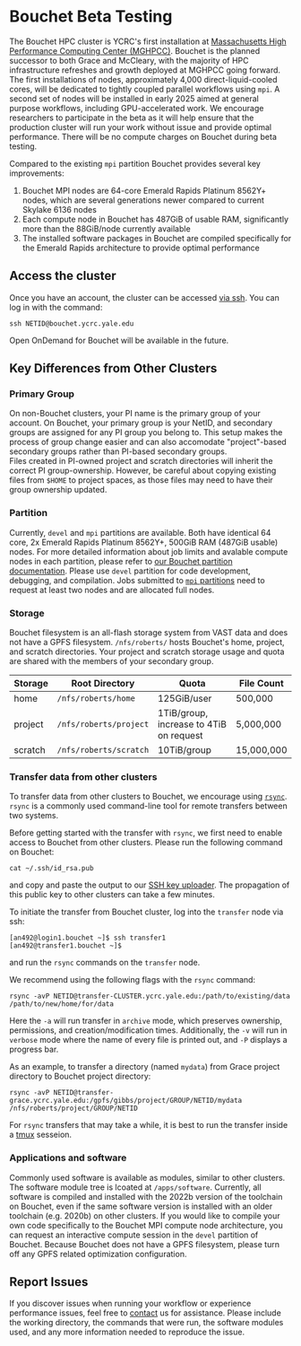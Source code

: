 # Bouchet Beta Testing

The Bouchet HPC cluster is YCRC's first installation at [Massachusetts High Performance Computing Center (MGHPCC)](https://research.computing.yale.edu/about/yale-joins-mghpcc). 
Bouchet is the planned successor to both Grace and McCleary, with the majority of HPC infrastructure refreshes and growth deployed at MGHPCC going forward.
The first installations of nodes, approximately 4,000 direct-liquid-cooled cores, will be dedicated to tightly coupled parallel workflows using `mpi`. 
A second set of nodes will be installed in early 2025 aimed at general purpose workflows, including GPU-accelerated work.
We encourage researchers to participate in the beta as it will help ensure that the production cluster will run your work without issue and provide optimal performance. 
There will be no compute charges on Bouchet during beta testing.  

Compared to the existing `mpi` partition Bouchet provides several key improvements:

1. Bouchet MPI nodes are 64-core Emerald Rapids Platinum 8562Y+ nodes, which are several generations newer compared to current Skylake 6136 nodes 
2. Each compute node in Bouchet has 487GiB of usable RAM, significantly more than the 88GiB/node currently available
3. The installed software packages in Bouchet are compiled specifically for the Emerald Rapids architecture to provide optimal performance 

## Access the cluster

Once you have an account, the cluster can be accessed [via ssh](/clusters-at-yale/access). 
You can log in with the command:

```
ssh NETID@bouchet.ycrc.yale.edu
```

Open OnDemand for Bouchet will be available in the future.

## Key Differences from Other Clusters 

### Primary Group

On non-Bouchet clusters, your PI name is the primary group of your account. 
On Bouchet, your primary group is your NetID, and secondary groups are assigned for any PI group you belong to. 
This setup makes the process of group change easier and can also accomodate "project"-based secondary groups rather than PI-based secondary groups.    
Files created in PI-owned project and scratch directories will inherit the correct PI group-ownership.
However, be careful about copying existing files from `$HOME` to project spaces, as those files may need to have their group ownership updated. 

### Partition 

Currently, `devel` and `mpi` partitions are available. 
Both have identical 64 core, 2x Emerald Rapids Platinum 8562Y+, 500GiB RAM (487GiB usable) nodes. 
For more detailed information about job limits and avalable compute nodes in each partition, please refer to [our Bouchet partition documentation](/clusters/bouchet/#partitions-and-hardware). 
Please use `devel` partition for code development, debugging, and compilation. 
Jobs submitted to [`mpi` partitions](/clusters-at-yale/job-scheduling/mpi/) need to request at least two nodes and are allocated full nodes.      

### Storage

Bouchet filesystem is an all-flash storage system from VAST data and does not have a GPFS filesystem. 
`/nfs/roberts/` hosts Bouchet's home, project, and scratch directories. 
Your project and scratch storage usage and quota are shared with the members of your secondary group. 

|Storage         | Root Directory            | Quota                                   | File Count | 
|----------------|---------------------------|-----------------------------------------|------------|
| home           | `/nfs/roberts/home`       | 125GiB/user                             | 500,000    | 
| project        | `/nfs/roberts/project`    | 1TiB/group, increase to 4TiB on request | 5,000,000  | 
| scratch        | `/nfs/roberts/scratch`    | 10TiB/group                             | 15,000,000 |

### Transfer data from other clusters

To transfer data from other clusters to Bouchet, we encourage using [`rsync`](/data/transfer/#rsync). 
`rsync` is a commonly used command-line tool for remote transfers between two systems. 

Before getting started with the transfer with `rsync`, we first need to enable access to Bouchet from other clusters. 
Please run the following command on Bouchet:

```
cat ~/.ssh/id_rsa.pub
```

and copy and paste the output to our [SSH key uploader](https://sshkeys.ycrc.yale.edu/). 
The propagation of this public key to other clusters can take a few minutes. 

To initiate the transfer from Bouchet cluster, log into the `transfer` node via ssh:

```
[an492@login1.bouchet ~]$ ssh transfer1
[an492@transfer1.bouchet ~]$
```
and run the `rsync` commands on the `transfer` node. 

We recommend using the following flags with the `rsync` command:
```
rsync -avP NETID@transfer-CLUSTER.ycrc.yale.edu:/path/to/existing/data /path/to/new/home/for/data
```
Here the `-a` will run transfer in `archive` mode, which preserves ownership, permissions, and creation/modification times. Additionally, the `-v` will run in `verbose` mode where the name of every file is printed out, and `-P` displays a progress bar. 

As an example, to transfer a directory (named `mydata`) from Grace project directory to Bouchet project directory:
```
rsync -avP NETID@transfer-grace.ycrc.yale.edu:/gpfs/gibbs/project/GROUP/NETID/mydata /nfs/roberts/project/GROUP/NETID 
```

For `rsync` transfers that may take a while, it is best to run the transfer inside a [tmux](https://docs.ycrc.yale.edu/clusters-at-yale/guides/tmux/) sesseion. 


### Applications and software

Commonly used software is available as modules, similar to other clusters. 
The software module tree is lcoated at `/apps/software`. 
Currently, all software is compiled and installed with the 2022b version of the toolchain on Bouchet, even if the same software version is installed with an older toolchain (e.g. 2020b) on other clusters.
If you would like to compile your own code specifically to the Bouchet MPI compute node architecture, you can request an interactive compute session in the `devel` partition of Bouchet. 
Because Bouchet does not have a GPFS filesystem, please turn off any GPFS related optimization configuration. 


## Report Issues

If you discover issues when running your workflow or experience performance issues, feel free to [contact](/) us for assistance. 
Please include the working directory, the commands that were run, the software modules used, and any more information needed to reproduce the issue.






  
